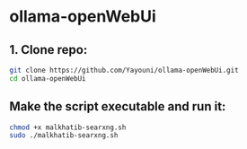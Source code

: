# ollama-openWebUi


## 1. Clone repo:

```bash
git clone https://github.com/Yayouni/ollama-openWebUi.git
cd ollama-openWebUi
```
## Make the script executable and run it:

```bash
chmod +x malkhatib-searxng.sh
sudo ./malkhatib-searxng.sh
```
